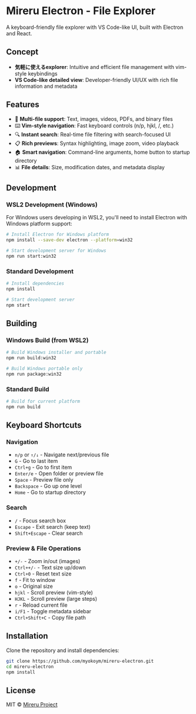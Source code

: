 # Mireru Electron - File Explorer

A keyboard-friendly file explorer with VS Code-like UI, built with Electron and React.

## Concept

- **気軽に使えるexplorer**: Intuitive and efficient file management with vim-style keybindings
- **VS Code-like detailed view**: Developer-friendly UI/UX with rich file information and metadata

## Features

- 📁 **Multi-file support**: Text, images, videos, PDFs, and binary files
- ⌨️ **Vim-style navigation**: Fast keyboard controls (n/p, hjkl, /, etc.)
- 🔍 **Instant search**: Real-time file filtering with search-focused UI
- 📋 **Rich previews**: Syntax highlighting, image zoom, video playback
- 🏠 **Smart navigation**: Command-line arguments, home button to startup directory
- 📊 **File details**: Size, modification dates, and metadata display

## Development

### WSL2 Development (Windows)

For Windows users developing in WSL2, you'll need to install Electron with Windows platform support:

```bash
# Install Electron for Windows platform
npm install --save-dev electron --platform=win32

# Start development server for Windows
npm run start:win32
```

### Standard Development

```bash
# Install dependencies
npm install

# Start development server
npm start
```

## Building

### Windows Build (from WSL2)

```bash
# Build Windows installer and portable
npm run build:win32

# Build Windows portable only
npm run package:win32
```

### Standard Build

```bash
# Build for current platform
npm run build
```

## Keyboard Shortcuts

### Navigation
- `n/p` or `↑/↓` - Navigate next/previous file
- `G` - Go to last item
- `Ctrl+g` - Go to first item
- `Enter/e` - Open folder or preview file
- `Space` - Preview file only
- `Backspace` - Go up one level
- `Home` - Go to startup directory

### Search
- `/` - Focus search box
- `Escape` - Exit search (keep text)
- `Shift+Escape` - Clear search

### Preview & File Operations
- `+/-` - Zoom in/out (images)
- `Ctrl++/-` - Text size up/down
- `Ctrl+0` - Reset text size
- `f` - Fit to window
- `o` - Original size
- `hjkl` - Scroll preview (vim-style)
- `HJKL` - Scroll preview (large steps)
- `r` - Reload current file
- `i/F1` - Toggle metadata sidebar
- `Ctrl+Shift+C` - Copy file path

## Installation

Clone the repository and install dependencies:

```bash
git clone https://github.com/myokoym/mireru-electron.git
cd mireru-electron
npm install
```

## License

MIT © [Mireru Project](https://github.com/myokoym/mireru-electron)
